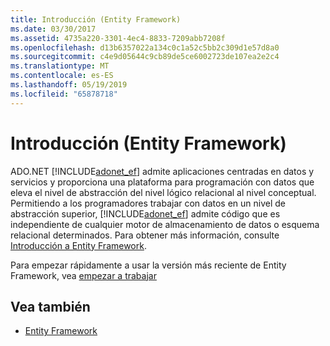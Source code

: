 ```yaml
---
title: Introducción (Entity Framework)
ms.date: 03/30/2017
ms.assetid: 4735a220-3301-4ec4-8833-7209abb7208f
ms.openlocfilehash: d13b6357022a134c0c1a52c5bb2c309d1e57d8a0
ms.sourcegitcommit: c4e9d05644c9cb89de5ce6002723de107ea2e2c4
ms.translationtype: MT
ms.contentlocale: es-ES
ms.lasthandoff: 05/19/2019
ms.locfileid: "65878718"
---
```

# <a name="getting-started-entity-framework"></a>Introducción (Entity Framework)
ADO.NET [!INCLUDE[adonet_ef](../../../../../includes/adonet-ef-md.md)] admite aplicaciones centradas en datos y servicios y proporciona una plataforma para programación con datos que eleva el nivel de abstracción del nivel lógico relacional al nivel conceptual. Permitiendo a los programadores trabajar con datos en un nivel de abstracción superior, [!INCLUDE[adonet_ef](../../../../../includes/adonet-ef-md.md)] admite código que es independiente de cualquier motor de almacenamiento de datos o esquema relacional determinados. Para obtener más información, consulte [Introducción a Entity Framework](../../../../../docs/framework/data/adonet/ef/overview.md).  
  
 Para empezar rápidamente a usar la versión más reciente de Entity Framework, vea [empezar a trabajar](https://go.microsoft.com/fwlink/?LinkId=235280)  
  
## <a name="see-also"></a>Vea también

- [Entity Framework](https://go.microsoft.com/fwlink/?LinkID=234900&clcid=0x409)
